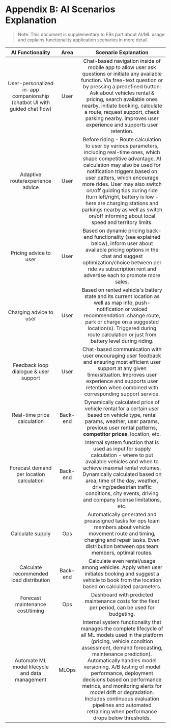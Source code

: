 # Appendix B: AI Scenarios Explanation

> Note: This document is supplementary to FRs part about AI/ML usage and explains functionality application scenarios in more detail.

| AI Functionality| Area | Scenario Explanation |
|:--:|:--:|:--:|
| User-personalized in-app companionship (chatbot UI with guided chat flow) | User | Chat-based navigation inside of mobile app to allow user ask questions or initiate any available function. Via free-text question or by pressing a predefined button: Ask about vehicles rental & pricing, search available ones nearby, initiate booking, calculate a route, request support, check parking nearby. Improves user experience and supports user retention.|
| Adaptive route/experience advice | User | Before riding - Route calculation to user by various parameters, including real-time ones, which shape competitive advantage. AI calculation may also be used for notification triggers based on user patters, which encourage more rides. User may also switch on/off guiding tips during ride (turn left/right, battery is low - here are charging stations and parkings nearby as well as switch on/off informing about local speed and territory limits.|
| Pricing advice to user | User| Based on dynamic pricing back-end functionality (see explained below), inform user about available pricing options in the chat and suggest optimization/choice between per ride vs subscription rent and advertise each to promote more sales.|
| Charging advice to user | User| Based on rented vehicle's battery state and its current location as well as map info, push-notification or voiced recommendation: change route, park or charge on a suggested location(s). Triggered during route calculation or just from battery level during riding. |
| Feedback loop dialogue & user support | User | Chat-based communication with user encouraging user feedback and ensuring most efficient user support at any given time/situation. Improves user experience and supports user retention when combined with corresponding support service. |
|Real-time price calculation | Back-end | Dynamically calculated price of vehicle rental for a certain user based on vehicle type, rental params, weather, user params, previous user rental patterns, **competitor prices**, location, etc.|
|Forecast demand per location calculation | Back-end | Internal system function that is used as input for supply calculation - where to put available vehicles and when to achieve maximal rental volumes. Dynamically calculated based on area, time of the day, weather, driving/pedestrian traffic conditions, city events, driving and company license limitations, etc.|
|Calculate supply | Ops | Automatically generated and preassigned tasks for ops team members about vehicle movement route and timing, charging and repair tasks. Even distribution between ops team members, optimal routes.|
|Calculate recommended load distribution | Back-end | Calculate even rental/usage among vehicles. Apply when user initiates booking and suggest a vehicle to book from the location based on calculated parameters.|
|Forecast maintenance cost/timing| Ops | Dashboard with predicted maintenance costs for the fleet per period, can be used for budgeting.|
|Automate ML model lifecycle and data management | MLOps | Internal system functionality that manages the complete lifecycle of all ML models used in the platform (pricing, vehicle condition assessment, demand forecasting, maintenance prediction). Automatically handles model versioning, A/B testing of model performance, deployment decisions based on performance metrics, and monitoring alerts for model drift or degradation. Includes continuous evaluation pipelines and automated retraining when performance drops below thresholds.|
